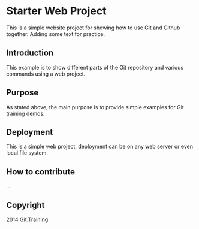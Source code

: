 # Starter Web Project

This is a simple website project for showing how to use Git and Github together. Adding some text for practice.

## Introduction

This example is to show different parts of the Git repository and various commands using a web project.

## Purpose

As stated above, the main purpose is to provide simple examples for Git training demos.

## Deployment

This is a simple web project, deployment can be on any web server or even local file system.

## How to contribute

...

## Copyright

2014 Git.Training